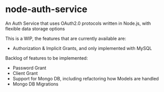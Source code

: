 # node-auth-service
An Auth Service that uses OAuth2.0 protocols written in Node.js, with flexible data storage options

This is a WIP, the features that are currently available are:
* Authorization & Implicit Grants, and only implemented with MySQL

Backlog of features to be implemented:
* Password Grant
* Client Grant
* Support for Mongo DB, including refactoring how Models are handled
* Mongo DB Migrations